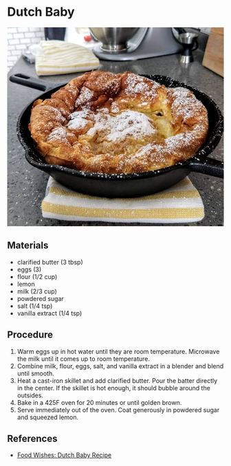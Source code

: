 # Dutch Baby

![](images/dutch-baby.jpg)

## Materials

- clarified butter (3 tbsp)
- eggs (3)
- flour (1/2 cup)
- lemon
- milk (2/3 cup)
- powdered sugar
- salt (1/4 tsp)
- vanilla extract (1/4 tsp)

## Procedure

1. Warm eggs up in hot water until they are room temperature.
   Microwave the milk until it comes up to room temperature.
2. Combine milk, flour, eggs, salt, and vanilla extract in a blender
   and blend until smooth.
3. Heat a cast-iron skillet and add clarified butter.  Pour the batter
   directly in the center.  If the skillet is hot enough, it should
   bubble around the outsides.
4. Bake in a 425F oven for 20 minutes or until golden brown.
5. Serve immediately out of the oven.  Coat generously in powdered
   sugar and squeezed lemon.

## References

- [Food Wishes: Dutch Baby Recipe]

[Food Wishes: Dutch Baby Recipe]: https://youtu.be/kyxEFj7bgHI
